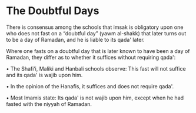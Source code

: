 The Doubtful Days
=================

There is consensus among the schools that imsak is obligatory upon one
who does not fast on a “doubtful day” (yawm al-shakk) that later turns
out to be a day of Ramadan, and he is liable to its qada' later.

Where one fasts on a doubtful day that is later known to have been a day
of Ramadan, they differ as to whether it suffices without requiring
qada':

• The Shafi’i, Maliki and Hanbali schools observe: This fast will not
suffice and its qada' is wajib upon him.

• In the opinion of the Hanafis, it suffices and does not require qada'.

• Most Imamis state: Its qada' is not wajib upon him, except when he had
fasted with the niyyah of Ramadan.


